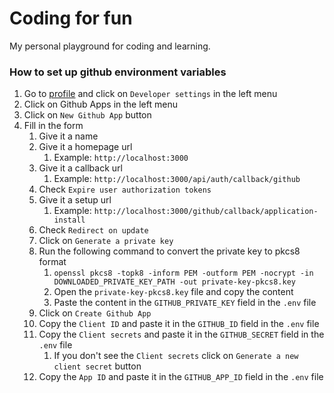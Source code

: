 # Coding for fun

My personal playground for coding and learning.

### How to set up github environment variables

1. Go to [profile](https://github.com/settings/profile) and click on `Developer settings` in the left menu
2. Click on Github Apps in the left menu
3. Click on `New Github App` button
4. Fill in the form
    1. Give it a name
    2. Give it a homepage url
        1. Example: `http://localhost:3000`
    3. Give it a callback url
        1. Example: `http://localhost:3000/api/auth/callback/github`
    4. Check `Expire user authorization tokens`
    5. Give it a setup url
        1. Example: `http://localhost:3000/github/callback/application-install`
    6. Check `Redirect on update`
    7. Click on `Generate a private key`
    8. Run the following command to convert the private key to pkcs8 format
        1. `openssl pkcs8 -topk8 -inform PEM -outform PEM -nocrypt -in DOWNLOADED_PRIVATE_KEY_PATH -out private-key-pkcs8.key`
        2. Open the `private-key-pkcs8.key` file and copy the content
        3. Paste the content in the `GITHUB_PRIVATE_KEY` field in the `.env` file
    9. Click on `Create Github App`
    10. Copy the `Client ID` and paste it in the `GITHUB_ID` field in the `.env` file
    11. Copy the `Client secrets` and paste it in the `GITHUB_SECRET` field in the `.env` file
        1. If you don't see the `Client secrets` click on `Generate a new client secret` button
    12. Copy the `App ID` and paste it in the `GITHUB_APP_ID` field in the `.env` file
